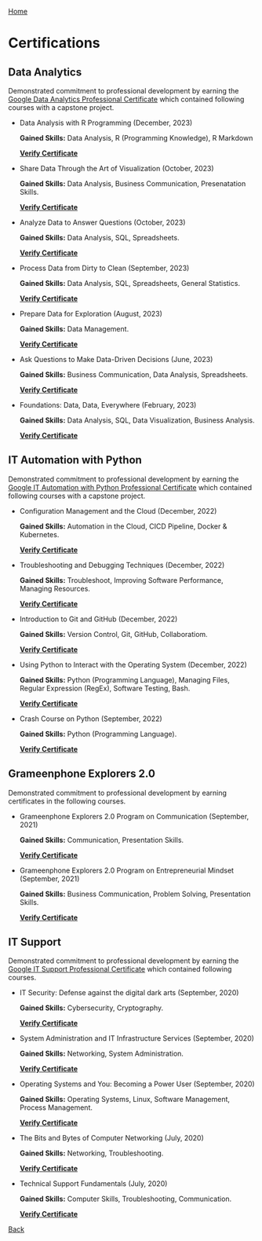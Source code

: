 [Home](https://mustahsinfarhan.github.io/)
# Certifications
## Data Analytics

Demonstrated commitment to professional development by earning the [Google Data Analytics Professional Certificate](https://coursera.org/verify/professional-cert/Y2XL2WKMVRQV) which contained following courses with a capstone project.

- Data Analysis with R Programming (December, 2023)
  
  **Gained Skills:**  Data Analysis, R (Programming Knowledge), R Markdown

  [**Verify Certificate**](https://coursera.org/verify/DDU6TDJDS4AP)

- Share Data Through the Art of Visualization (October, 2023)
  
  **Gained Skills:**  Data Analysis, Business Communication, Presenatation Skills.

  [**Verify Certificate**](https://coursera.org/verify/GL8HDPZN94AZ)

- Analyze Data to Answer Questions (October, 2023)
   
  **Gained Skills:**  Data Analysis, SQL, Spreadsheets.

  [**Verify Certificate**](https://coursera.org/verify/QBGVHQ6ZUMAT)
  
- Process Data from Dirty to Clean (September, 2023)
 
  **Gained Skills:**  Data Analysis, SQL, Spreadsheets, General Statistics.

  [**Verify Certificate**](https://coursera.org/verify/HPBAVFCN7S5X)
  
- Prepare Data for Exploration (August, 2023)

  **Gained Skills:**  Data Management.

  [**Verify Certificate**](https://coursera.org/verify/TK3DHY3P7WBR)
  
- Ask Questions to Make Data-Driven Decisions (June, 2023)
  
  **Gained Skills:**  Business Communication, Data Analysis, Spreadsheets.

  [**Verify Certificate**](https://coursera.org/verify/P3K422FUFB94)
  
- Foundations: Data, Data, Everywhere (February, 2023)
  
  **Gained Skills:**  Data Analysis, SQL, Data Visualization, Business Analysis.

  [**Verify Certificate**](https://coursera.org/verify/8ZPAQ6PYQGEW)
  
## IT Automation with Python

Demonstrated commitment to professional development by earning the [Google IT Automation with Python Professional Certificate](https://coursera.org/verify/professional-cert/5M4XPBDQVSY6) which contained following courses with a capstone project.

- Configuration Management and the Cloud (December, 2022)
  
  **Gained Skills:**  Automation in the Cloud, CICD Pipeline, Docker & Kubernetes.

  [**Verify Certificate**](https://coursera.org/verify/7Y6Q8V37ZMTX)
  
- Troubleshooting and Debugging Techniques (December, 2022)
  
  **Gained Skills:**  Troubleshoot, Improving Software Performance, Managing Resources.

  [**Verify Certificate**](https://coursera.org/verify/L8CDSJKTPXLV)
  
- Introduction to Git and GitHub (December, 2022)
  
  **Gained Skills:**  Version Control, Git, GitHub, Collaboratiom.

  [**Verify Certificate**](https://coursera.org/verify/8FC2LRLRHX6Z)
  
- Using Python to Interact with the Operating System (December, 2022)

  **Gained Skills:**  Python (Programming Language), Managing Files, Regular Expression (RegEx), Software Testing, Bash.

  [**Verify Certificate**](https://coursera.org/verify/KX8VMAKV7J7W)
  
- Crash Course on Python (September, 2022)

  **Gained Skills:**  Python (Programming Language).

  [**Verify Certificate**](https://coursera.org/verify/ULYQCQX3V6ST)
  

## Grameenphone Explorers 2.0

Demonstrated commitment to professional development by earning certificates in the following courses.

- Grameenphone Explorers 2.0 Program on Communication (September, 2021)
  
  **Gained Skills:**  Communication, Presentation Skills.

  [**Verify Certificate**](/navigation/certifications/gpe2com_cert.pdf)
  
- Grameenphone Explorers 2.0 Program on Entrepreneurial Mindset (September, 2021)
  
  **Gained Skills:**  Business Communication, Problem Solving, Presentation Skills.

  [**Verify Certificate**](/navigation/certifications/gpe2em_cert.pdf)
  
## IT Support

Demonstrated commitment to professional development by earning the [Google IT Support Professional Certificate](https://coursera.org/verify/professional-cert/G422DHYVDTFD) which contained following courses.

- IT Security: Defense against the digital dark arts (September, 2020)
   
  **Gained Skills:**  Cybersecurity, Cryptography.

  [**Verify Certificate**](https://coursera.org/verify/YRMUVCFPD7NY)
  
- System Administration and IT Infrastructure Services (September, 2020)
     
  **Gained Skills:**  Networking, System Administration.

  [**Verify Certificate**](https://coursera.org/verify/JQJWTKLBY4N8)
  
- Operating Systems and You: Becoming a Power User (September, 2020)
       
  **Gained Skills:**  Operating Systems, Linux, Software Management, Process Management.

  [**Verify Certificate**](https://coursera.org/verify/VBTMG75ZWEEP)
  
- The Bits and Bytes of Computer Networking (July, 2020)
        
  **Gained Skills:**  Networking, Troubleshooting.

  [**Verify Certificate**](https://coursera.org/verify/L8KEDAFA52RU)
  
- Technical Support Fundamentals (July, 2020)
         
  **Gained Skills:**  Computer Skills, Troubleshooting, Communication.

  [**Verify Certificate**](https://coursera.org/verify/W7VK9MKWHM5R)
  

[Back](https://mustahsinfarhan.github.io/)

